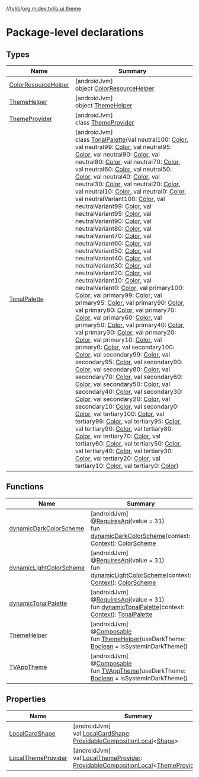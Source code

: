 //[tvlib](../../index.md)/[org.mjdev.tvlib.ui.theme](index.md)

# Package-level declarations

## Types

| Name | Summary |
|---|---|
| [ColorResourceHelper](-color-resource-helper/index.md) | [androidJvm]<br>object [ColorResourceHelper](-color-resource-helper/index.md) |
| [ThemeHelper](-theme-helper/index.md) | [androidJvm]<br>object [ThemeHelper](-theme-helper/index.md) |
| [ThemeProvider](-theme-provider/index.md) | [androidJvm]<br>class [ThemeProvider](-theme-provider/index.md) |
| [TonalPalette](-tonal-palette/index.md) | [androidJvm]<br>class [TonalPalette](-tonal-palette/index.md)(val neutral100: [Color](https://developer.android.com/reference/kotlin/androidx/compose/ui/graphics/Color.html), val neutral99: [Color](https://developer.android.com/reference/kotlin/androidx/compose/ui/graphics/Color.html), val neutral95: [Color](https://developer.android.com/reference/kotlin/androidx/compose/ui/graphics/Color.html), val neutral90: [Color](https://developer.android.com/reference/kotlin/androidx/compose/ui/graphics/Color.html), val neutral80: [Color](https://developer.android.com/reference/kotlin/androidx/compose/ui/graphics/Color.html), val neutral70: [Color](https://developer.android.com/reference/kotlin/androidx/compose/ui/graphics/Color.html), val neutral60: [Color](https://developer.android.com/reference/kotlin/androidx/compose/ui/graphics/Color.html), val neutral50: [Color](https://developer.android.com/reference/kotlin/androidx/compose/ui/graphics/Color.html), val neutral40: [Color](https://developer.android.com/reference/kotlin/androidx/compose/ui/graphics/Color.html), val neutral30: [Color](https://developer.android.com/reference/kotlin/androidx/compose/ui/graphics/Color.html), val neutral20: [Color](https://developer.android.com/reference/kotlin/androidx/compose/ui/graphics/Color.html), val neutral10: [Color](https://developer.android.com/reference/kotlin/androidx/compose/ui/graphics/Color.html), val neutral0: [Color](https://developer.android.com/reference/kotlin/androidx/compose/ui/graphics/Color.html), val neutralVariant100: [Color](https://developer.android.com/reference/kotlin/androidx/compose/ui/graphics/Color.html), val neutralVariant99: [Color](https://developer.android.com/reference/kotlin/androidx/compose/ui/graphics/Color.html), val neutralVariant95: [Color](https://developer.android.com/reference/kotlin/androidx/compose/ui/graphics/Color.html), val neutralVariant90: [Color](https://developer.android.com/reference/kotlin/androidx/compose/ui/graphics/Color.html), val neutralVariant80: [Color](https://developer.android.com/reference/kotlin/androidx/compose/ui/graphics/Color.html), val neutralVariant70: [Color](https://developer.android.com/reference/kotlin/androidx/compose/ui/graphics/Color.html), val neutralVariant60: [Color](https://developer.android.com/reference/kotlin/androidx/compose/ui/graphics/Color.html), val neutralVariant50: [Color](https://developer.android.com/reference/kotlin/androidx/compose/ui/graphics/Color.html), val neutralVariant40: [Color](https://developer.android.com/reference/kotlin/androidx/compose/ui/graphics/Color.html), val neutralVariant30: [Color](https://developer.android.com/reference/kotlin/androidx/compose/ui/graphics/Color.html), val neutralVariant20: [Color](https://developer.android.com/reference/kotlin/androidx/compose/ui/graphics/Color.html), val neutralVariant10: [Color](https://developer.android.com/reference/kotlin/androidx/compose/ui/graphics/Color.html), val neutralVariant0: [Color](https://developer.android.com/reference/kotlin/androidx/compose/ui/graphics/Color.html), val primary100: [Color](https://developer.android.com/reference/kotlin/androidx/compose/ui/graphics/Color.html), val primary99: [Color](https://developer.android.com/reference/kotlin/androidx/compose/ui/graphics/Color.html), val primary95: [Color](https://developer.android.com/reference/kotlin/androidx/compose/ui/graphics/Color.html), val primary90: [Color](https://developer.android.com/reference/kotlin/androidx/compose/ui/graphics/Color.html), val primary80: [Color](https://developer.android.com/reference/kotlin/androidx/compose/ui/graphics/Color.html), val primary70: [Color](https://developer.android.com/reference/kotlin/androidx/compose/ui/graphics/Color.html), val primary60: [Color](https://developer.android.com/reference/kotlin/androidx/compose/ui/graphics/Color.html), val primary50: [Color](https://developer.android.com/reference/kotlin/androidx/compose/ui/graphics/Color.html), val primary40: [Color](https://developer.android.com/reference/kotlin/androidx/compose/ui/graphics/Color.html), val primary30: [Color](https://developer.android.com/reference/kotlin/androidx/compose/ui/graphics/Color.html), val primary20: [Color](https://developer.android.com/reference/kotlin/androidx/compose/ui/graphics/Color.html), val primary10: [Color](https://developer.android.com/reference/kotlin/androidx/compose/ui/graphics/Color.html), val primary0: [Color](https://developer.android.com/reference/kotlin/androidx/compose/ui/graphics/Color.html), val secondary100: [Color](https://developer.android.com/reference/kotlin/androidx/compose/ui/graphics/Color.html), val secondary99: [Color](https://developer.android.com/reference/kotlin/androidx/compose/ui/graphics/Color.html), val secondary95: [Color](https://developer.android.com/reference/kotlin/androidx/compose/ui/graphics/Color.html), val secondary90: [Color](https://developer.android.com/reference/kotlin/androidx/compose/ui/graphics/Color.html), val secondary80: [Color](https://developer.android.com/reference/kotlin/androidx/compose/ui/graphics/Color.html), val secondary70: [Color](https://developer.android.com/reference/kotlin/androidx/compose/ui/graphics/Color.html), val secondary60: [Color](https://developer.android.com/reference/kotlin/androidx/compose/ui/graphics/Color.html), val secondary50: [Color](https://developer.android.com/reference/kotlin/androidx/compose/ui/graphics/Color.html), val secondary40: [Color](https://developer.android.com/reference/kotlin/androidx/compose/ui/graphics/Color.html), val secondary30: [Color](https://developer.android.com/reference/kotlin/androidx/compose/ui/graphics/Color.html), val secondary20: [Color](https://developer.android.com/reference/kotlin/androidx/compose/ui/graphics/Color.html), val secondary10: [Color](https://developer.android.com/reference/kotlin/androidx/compose/ui/graphics/Color.html), val secondary0: [Color](https://developer.android.com/reference/kotlin/androidx/compose/ui/graphics/Color.html), val tertiary100: [Color](https://developer.android.com/reference/kotlin/androidx/compose/ui/graphics/Color.html), val tertiary99: [Color](https://developer.android.com/reference/kotlin/androidx/compose/ui/graphics/Color.html), val tertiary95: [Color](https://developer.android.com/reference/kotlin/androidx/compose/ui/graphics/Color.html), val tertiary90: [Color](https://developer.android.com/reference/kotlin/androidx/compose/ui/graphics/Color.html), val tertiary80: [Color](https://developer.android.com/reference/kotlin/androidx/compose/ui/graphics/Color.html), val tertiary70: [Color](https://developer.android.com/reference/kotlin/androidx/compose/ui/graphics/Color.html), val tertiary60: [Color](https://developer.android.com/reference/kotlin/androidx/compose/ui/graphics/Color.html), val tertiary50: [Color](https://developer.android.com/reference/kotlin/androidx/compose/ui/graphics/Color.html), val tertiary40: [Color](https://developer.android.com/reference/kotlin/androidx/compose/ui/graphics/Color.html), val tertiary30: [Color](https://developer.android.com/reference/kotlin/androidx/compose/ui/graphics/Color.html), val tertiary20: [Color](https://developer.android.com/reference/kotlin/androidx/compose/ui/graphics/Color.html), val tertiary10: [Color](https://developer.android.com/reference/kotlin/androidx/compose/ui/graphics/Color.html), val tertiary0: [Color](https://developer.android.com/reference/kotlin/androidx/compose/ui/graphics/Color.html)) |

## Functions

| Name | Summary |
|---|---|
| [dynamicDarkColorScheme](dynamic-dark-color-scheme.md) | [androidJvm]<br>@[RequiresApi](https://developer.android.com/reference/kotlin/androidx/annotation/RequiresApi.html)(value = 31)<br>fun [dynamicDarkColorScheme](dynamic-dark-color-scheme.md)(context: [Context](https://developer.android.com/reference/kotlin/android/content/Context.html)): [ColorScheme](https://developer.android.com/reference/kotlin/androidx/tv/material3/ColorScheme.html) |
| [dynamicLightColorScheme](dynamic-light-color-scheme.md) | [androidJvm]<br>@[RequiresApi](https://developer.android.com/reference/kotlin/androidx/annotation/RequiresApi.html)(value = 31)<br>fun [dynamicLightColorScheme](dynamic-light-color-scheme.md)(context: [Context](https://developer.android.com/reference/kotlin/android/content/Context.html)): [ColorScheme](https://developer.android.com/reference/kotlin/androidx/tv/material3/ColorScheme.html) |
| [dynamicTonalPalette](dynamic-tonal-palette.md) | [androidJvm]<br>@[RequiresApi](https://developer.android.com/reference/kotlin/androidx/annotation/RequiresApi.html)(value = 31)<br>fun [dynamicTonalPalette](dynamic-tonal-palette.md)(context: [Context](https://developer.android.com/reference/kotlin/android/content/Context.html)): [TonalPalette](-tonal-palette/index.md) |
| [ThemeHelper](-theme-helper.md) | [androidJvm]<br>@[Composable](https://developer.android.com/reference/kotlin/androidx/compose/runtime/Composable.html)<br>fun [ThemeHelper](-theme-helper.md)(useDarkTheme: [Boolean](https://kotlinlang.org/api/latest/jvm/stdlib/kotlin/-boolean/index.html) = isSystemInDarkTheme() || isTV(), dynamicColors: [Boolean](https://kotlinlang.org/api/latest/jvm/stdlib/kotlin/-boolean/index.html) = !isTV(), content: @[Composable](https://developer.android.com/reference/kotlin/androidx/compose/runtime/Composable.html)() -&gt; [Unit](https://kotlinlang.org/api/latest/jvm/stdlib/kotlin/-unit/index.html)) |
| [TVAppTheme](-t-v-app-theme.md) | [androidJvm]<br>@[Composable](https://developer.android.com/reference/kotlin/androidx/compose/runtime/Composable.html)<br>fun [TVAppTheme](-t-v-app-theme.md)(useDarkTheme: [Boolean](https://kotlinlang.org/api/latest/jvm/stdlib/kotlin/-boolean/index.html) = isSystemInDarkTheme() || isTV(), dynamicColors: [Boolean](https://kotlinlang.org/api/latest/jvm/stdlib/kotlin/-boolean/index.html) = !isTV(), content: @[Composable](https://developer.android.com/reference/kotlin/androidx/compose/runtime/Composable.html)() -&gt; [Unit](https://kotlinlang.org/api/latest/jvm/stdlib/kotlin/-unit/index.html)) |

## Properties

| Name | Summary |
|---|---|
| [LocalCardShape](-local-card-shape.md) | [androidJvm]<br>val [LocalCardShape](-local-card-shape.md): [ProvidableCompositionLocal](https://developer.android.com/reference/kotlin/androidx/compose/runtime/ProvidableCompositionLocal.html)&lt;[Shape](https://developer.android.com/reference/kotlin/androidx/compose/ui/graphics/Shape.html)&gt; |
| [LocalThemeProvider](-local-theme-provider.md) | [androidJvm]<br>val [LocalThemeProvider](-local-theme-provider.md): [ProvidableCompositionLocal](https://developer.android.com/reference/kotlin/androidx/compose/runtime/ProvidableCompositionLocal.html)&lt;[ThemeProvider](-theme-provider/index.md)&gt; |
